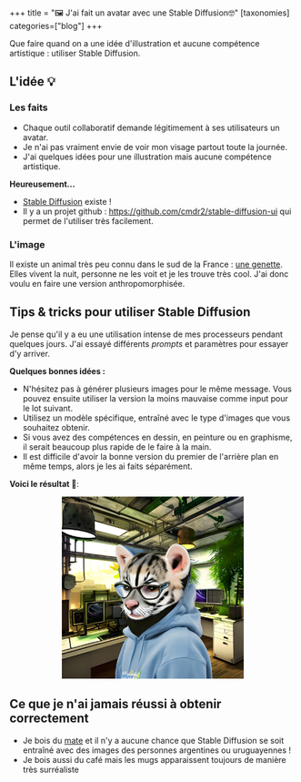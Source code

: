 +++
title = "🖼️ J'ai fait un avatar avec une Stable Diffusion🤓"
[taxonomies]
categories=["blog"]
+++

Que faire quand on a une idée d'illustration et aucune compétence artistique : utiliser Stable Diffusion.

<!-- plus -->

## L'idée 💡

### Les faits

- Chaque outil collaboratif demande légitimement à ses utilisateurs un avatar.
- Je n'ai pas vraiment envie de voir mon visage partout toute la journée.
- J'ai quelques idées pour une illustration mais aucune compétence artistique.

__Heureusement...__

- [Stable Diffusion](https://en.wikipedia.org/wiki/Stable_Diffusion) existe !
- Il y a un projet github : <https://github.com/cmdr2/stable-diffusion-ui> qui permet de l'utiliser très facilement.

### L'image

Il existe un animal très peu connu dans le sud de la France : [une genette](https://fr.wikipedia.org/wiki/Genetta). Elles vivent la nuit, personne ne les voit et je les trouve très cool. J'ai donc voulu en faire une version anthropomorphisée.

## Tips & tricks pour utiliser Stable Diffusion

Je pense qu'il y a eu une utilisation intense de mes processeurs pendant quelques jours. J'ai essayé différents _prompts_ et paramètres pour essayer d'y arriver.

__Quelques bonnes idées :__

- N'hésitez pas à générer plusieurs images pour le même message. Vous pouvez ensuite utiliser la version la moins mauvaise comme input pour le lot suivant.
- Utilisez un modèle spécifique, entraîné avec le type d'images que vous souhaitez obtenir.
- Si vous avez des compétences en dessin, en peinture ou en graphisme, il serait beaucoup plus rapide de le faire à la main.
- Il est difficile d'avoir la bonne version du premier de l'arrière plan en même temps, alors je les ai faits séparément.

__Voici le résultat 🎉__:

<p align="center">
    <img alt="Avatar en Stable Diffusion" src="/images/avatar-stable-diffusion.jpeg" width="320">
</p>

## Ce que je n'ai jamais réussi à obtenir correctement

- Je bois du [mate](https://fr.wikipedia.org/wiki/Mat%C3%A9) et il n'y a aucune chance que Stable Diffusion se soit entraîné avec des images des personnes argentines ou uruguayennes !
- Je bois aussi du café mais les mugs apparaissent toujours de manière très surréaliste
